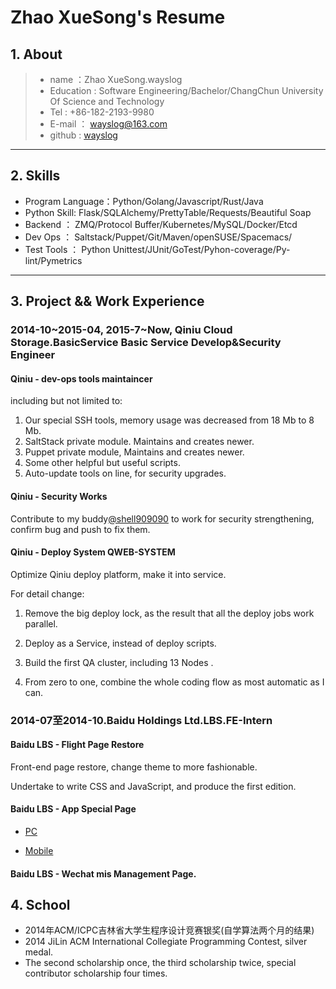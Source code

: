 # Zhao XueSong's Resume

## 1. About
>* name ：Zhao XueSong.wayslog
>* Education : Software Engineering/Bachelor/ChangChun University Of Science and Technology
>* Tel : +86-182-2193-9980 
>* E-mail ： wayslog@163.com
>* github : [wayslog](https://github.com/wayslog)

---

## 2. Skills

- Program Language：Python/Golang/Javascript/Rust/Java
- Python Skill: Flask/SQLAlchemy/PrettyTable/Requests/Beautiful Soap
- Backend ： ZMQ/Protocol Buffer/Kubernetes/MySQL/Docker/Etcd
- Dev Ops ： Saltstack/Puppet/Git/Maven/openSUSE/Spacemacs/
- Test Tools ： Python Unittest/JUnit/GoTest/Pyhon-coverage/Py-lint/Pymetrics

---

## 3. Project && Work Experience

### 2014-10~2015-04, 2015-7~Now, Qiniu Cloud Storage.BasicService Basic Service Develop&Security Engineer

#### Qiniu - dev-ops tools maintaincer

including but not limited to:

1. Our special SSH tools, memory usage was decreased from 18 Mb to 8 Mb.
2. SaltStack private module. Maintains and creates newer.
3. Puppet private module, Maintains and creates newer.
4. Some other helpful but useful scripts.
5. Auto-update tools on line, for security upgrades.


#### Qiniu - Security Works

Contribute to my buddy[@shell909090](http://github.com/shell909090) to work for security strengthening, confirm bug and push to fix them.

#### Qiniu - Deploy System QWEB-SYSTEM 

Optimize Qiniu deploy platform, make it into service. 

For detail change:

1. Remove the big deploy lock, as the result that all the deploy jobs work parallel.

2. Deploy as a Service, instead of deploy scripts.

3. Build the first QA cluster, including 13 Nodes .

4. From zero to one, combine the whole coding flow as most automatic as I can.


### 2014-07至2014-10.Baidu Holdings Ltd.LBS.FE-Intern

#### Baidu LBS - Flight Page Restore

Front-end page restore, change theme to more fashionable.

Undertake to write CSS and JavaScript, and produce the first edition.

#### Baidu LBS - App Special Page

* [PC](http://lvyou.baidu.com/event/s/2014goldenweek/?fr=index)

* [Mobile](http://lvyou.baidu.com/event/s/2014goldenweek/webapp)

#### Baidu LBS - Wechat mis Management Page.

## 4. School 
* 2014年ACM/ICPC吉林省大学生程序设计竞赛银奖(自学算法两个月的结果)
* 2014 JiLin ACM International Collegiate Programming Contest, silver medal.
* The second scholarship once, the third scholarship twice, special contributor scholarship four times.
